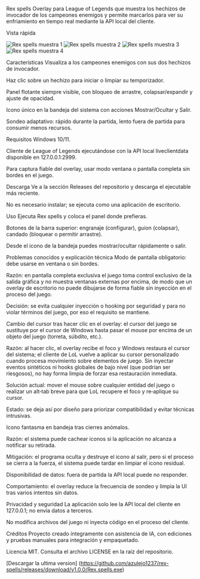 Rex spells
Overlay para League of Legends que muestra los hechizos de invocador de los campeones enemigos y permite marcarlos para ver su enfriamiento en tiempo real mediante la API local del cliente.

Vista rápida

![Rex spells muestra 1](https://github.com/user-attachments/assets/766d7521-3383-44a9-b2f1-29d39059d07a)
![Rex spells muestra 2](https://github.com/user-attachments/assets/d009137f-c8d9-42c9-900b-49e96c1a7d0c)
![Rex spells muestra 3](https://github.com/user-attachments/assets/76702698-92aa-4d21-b41a-4e3ca1cc997d)
![Rex spells muestra 4](https://github.com/user-attachments/assets/2be5fedd-3475-4b63-99fb-f58df139f294)

Características
Visualiza a los campeones enemigos con sus dos hechizos de invocador.

Haz clic sobre un hechizo para iniciar o limpiar su temporizador.

Panel flotante siempre visible, con bloqueo de arrastre, colapsar/expandir y ajuste de opacidad.

Icono único en la bandeja del sistema con acciones Mostrar/Ocultar y Salir.

Sondeo adaptativo: rápido durante la partida, lento fuera de partida para consumir menos recursos.

Requisitos
Windows 10/11.

Cliente de League of Legends ejecutándose con la API local liveclientdata disponible en 127.0.0.1:2999.

Para captura fiable del overlay, usar modo ventana o pantalla completa sin bordes en el juego.

Descarga
Ve a la sección Releases del repositorio y descarga el ejecutable más reciente.

No es necesario instalar; se ejecuta como una aplicación de escritorio.

Uso
Ejecuta Rex spells y coloca el panel donde prefieras.

Botones de la barra superior: engranaje (configurar), guion (colapsar), candado (bloquear o permitir arrastre).

Desde el icono de la bandeja puedes mostrar/ocultar rápidamente o salir.

Problemas conocidos y explicación técnica
Modo de pantalla obligatorio: debe usarse en ventana o sin bordes.

Razón: en pantalla completa exclusiva el juego toma control exclusivo de la salida gráfica y no muestra ventanas externas por encima, de modo que un overlay de escritorio no puede dibujarse de forma fiable sin inyección en el proceso del juego.

Decisión: se evita cualquier inyección o hooking por seguridad y para no violar términos del juego, por eso el requisito se mantiene.

Cambio del cursor tras hacer clic en el overlay: el cursor del juego se sustituye por el cursor de Windows hasta pasar el mouse por encima de un objeto del juego (torreta, súbdito, etc.).

Razón: al hacer clic, el overlay recibe el foco y Windows restaura el cursor del sistema; el cliente de LoL vuelve a aplicar su cursor personalizado cuando procesa movimiento sobre elementos de juego. Sin inyectar eventos sintéticos ni hooks globales de bajo nivel (que podrían ser riesgosos), no hay forma limpia de forzar esa restauración inmediata.

Solución actual: mover el mouse sobre cualquier entidad del juego o realizar un alt‑tab breve para que LoL recupere el foco y re‑aplique su cursor.

Estado: se deja así por diseño para priorizar compatibilidad y evitar técnicas intrusivas.

Icono fantasma en bandeja tras cierres anómalos.

Razón: el sistema puede cachear iconos si la aplicación no alcanza a notificar su retirada.

Mitigación: el programa oculta y destruye el icono al salir, pero si el proceso se cierra a la fuerza, el sistema puede tardar en limpiar el icono residual.

Disponibilidad de datos: fuera de partida la API local puede no responder.

Comportamiento: el overlay reduce la frecuencia de sondeo y limpia la UI tras varios intentos sin datos.

Privacidad y seguridad
La aplicación solo lee la API local del cliente en 127.0.0.1; no envía datos a terceros.

No modifica archivos del juego ni inyecta código en el proceso del cliente.

Créditos
Proyecto creado íntegramente con asistencia de IA, con ediciones y pruebas manuales para integración y empaquetado.

Licencia
MIT. Consulta el archivo LICENSE en la raíz del repositorio.


[Descargar la ultima version] (https://github.com/azulejo1237/rex-spells/releases/download/v1.0.0/Rex.spells.exe)
